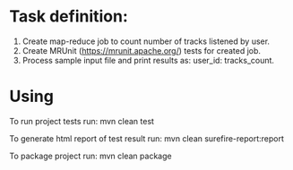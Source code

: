 # Task definition:

1. Create map-reduce job to count number of tracks listened by user.
2. Create MRUnit (https://mrunit.apache.org/) tests for created job.
3. Process sample input file and print results as: user_id: tracks_count.

# Using

To run project tests run:
  mvn clean test

To generate html report of test result run: 
  mvn clean surefire-report:report 

To package project run:
  mvn clean package

